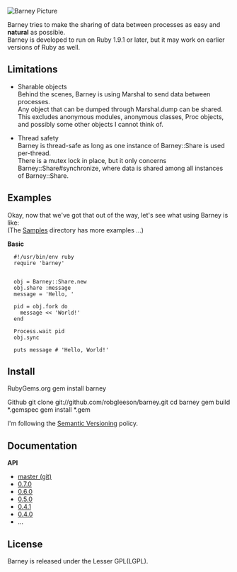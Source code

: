  ![Barney Picture](http://ompldr.org/vNnUwNA)

Barney tries to make the sharing of data between processes as easy and **natural** as possible.  
Barney is developed to run on Ruby 1.9.1 or later, but it may work on earlier versions of Ruby as well.

## Limitations

* Sharable objects  
  Behind the scenes, Barney is using Marshal to send data between processes.  
  Any object that can be dumped through Marshal.dump can be shared.  
  This excludes anonymous modules, anonymous classes, Proc objects, and possibly some other objects I
  cannot think of.

* Thread safety  
  Barney is thread-safe as long as one instance of Barney::Share is used per-thread.  
  There is a mutex lock in place, but it only concerns Barney::Share#synchronize, where data is shared
  among all instances of Barney::Share.

## Examples

Okay, now that we've got that out of the way, let's see what using Barney is like:  
(The [Samples](https://github.com/robgleeson/barney/tree/develop/samples) directory has more examples …)

**Basic**

      #!/usr/bin/env ruby
      require 'barney'


      obj = Barney::Share.new
      obj.share :message
      message = 'Hello, '

      pid = obj.fork do 
        message << 'World!'
      end

      Process.wait pid
      obj.sync
      
      puts message # 'Hello, World!' 


## Install

RubyGems.org
      gem install barney

Github
      git clone git://github.com/robgleeson/barney.git
      cd barney
      gem build *.gemspec
      gem install *.gem

I'm following the [Semantic Versioning](http://www.semver.org) policy.  

## Documentation

**API**  

* [master (git)](http://rubydoc.info/github/robgleeson/Barney/master/)
* [0.7.0](http://rubydoc.info/gems/barney/0.7.0)
* [0.6.0](http://rubydoc.info/gems/barney/0.6.0)
* [0.5.0](http://rubydoc.info/gems/barney/0.5.0)
* [0.4.1](http://rubydoc.info/gems/barney/0.4.1)
* [0.4.0](http://rubydoc.info/gems/barney/0.4.0)
* …


## License

Barney is released under the Lesser GPL(LGPL).  


